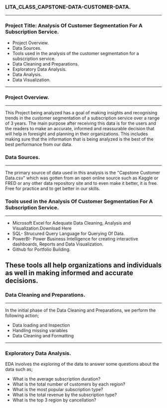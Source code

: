 ### LITA_CLASS_CAPSTONE-DATA-CUSTOMER-DATA.
---
### Project Title: Analysis Of Customer Segmentation For A Subscription Service.
- Project Overview.
- Data Sources.
- Tools used in the analysis of the customer segmentation for a subscription service.
- Data Cleaning and Preparations.
- Exploratory Data Analysis.
- Data Analysis.
- Data Visualization.
 ---
 ### Project Overview.
 ---
 This Project being analyzed has a goal of making insights and recognising trends in the customer segmentation of a subscription service over a range of 3 years. The main purpose after receiving this data is for the users and the readers to make an accurate, informed and reassurable decision that will help in foresight and planning in their organizations. This includes making sure that the information that is being analyzed is the best of the best performance from our data.
 
 ### Data Sources.
 ---
 The primary source of data used in this analysis is the "Capstone Customer Data.csv" which was gotten from an open online source such as Kaggle or FRED or any other data repository site and to even make it better, it is free. Free for practice and to get better in our skills.

 ### Tools used in the Analysis Of Customer Segmentation For A Subscription Service.
 --- 
- Microsoft Excel for Adequate Data Cleaning, Analysis and Visualization.Download Here
-  SQL- Strucured Query Language for Querying Of Data.
-   PowerBI- Power Business Intelligence for creating interactive dashboards, Reports and Data Visualization.
-   Github for Portfolio Building.

These tools all help organizations and individuals as well in making informed and accurate decisions.
---
### Data Cleaning and Preparations.
---

In the initial phase of the Data Cleaning and Preparations, we perform the following action;

- Data loading and Inspection
- Handling missing variables
- Data Cleaning and Formatting
---

### Exploratory Data Analysis.

EDA involves the exploring of the data to answer some questions about the data such as;

- What is the average subscription duration?
-  What is the total number of customers by each region?
-  What is the most popular subscription type?
-  What is the total revenue by the subscription type?
-  What is the top 3 region by cancellation?

   

